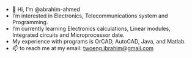 - 👋 Hi, I’m @abrahim-ahmed
- I’m interested in Electronics, Telecommunications system and Programming.
- I’m currently learning Electronics calculations, Linear modules, Integrated circuits and Microprocessor date.
- My experience with programs is OrCAD, AutoCAD, Java, and Matlab.
- 📫 to reach me at my email: twoeng.ibrahim@gmail.com
<!---
abrahim-ahmed/abrahim-ahmed is a ✨ special ✨ repository because its `README.md` (this file) appears on your GitHub profile.
You can click the Preview link to take a look at your changes.
--->
